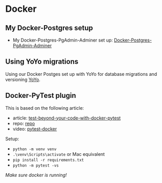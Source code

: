 # Docker

## My Docker-Postgres setup
- My Docker-Postgres-PgAdmin-Adminer set up: [Docker-Postgres-PgAdmin-Adminer](https://pytest-cookbook.com/toolbox/docker_postgres_setup/)

## Using YoYo migrations

Using our Docker Postges set up with YoYo for database migrations and versioning [YoYo](https://ollycope.com/software/yoyo/latest/).

## Docker-PyTest plugin

This is based on the following article: 

- article: [test-beyond-your-code-with-docker-pytest](https://dev.to/farcellier/test-beyond-your-code-with-docker-pytest-3b7g)
- repo: [repo](https://github.com/Python-Test-Engineer/yt-docker-pytest-poetry-fixtup)
- video: [pytest-docker](https://youtu.be/m80NeP_Jtp4)

Setup:

- `python -m venv venv`
- `.\venv\Scripts\activate` or Mac equivalent
- `pip install -r requirements.txt`
- `python -m pytest -vs`

*Make sure docker is running!*

<br>